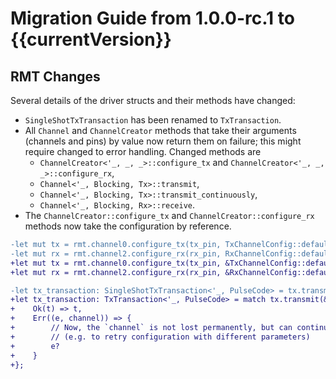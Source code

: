 # Migration Guide from 1.0.0-rc.1 to {{currentVersion}}

## RMT Changes

Several details of the driver structs and their methods have changed:

- `SingleShotTxTransaction` has been renamed to `TxTransaction`.
- All `Channel` and `ChannelCreator` methods that take their arguments (channels and pins) by value now return them on failure; this might require changed to error handling. Changed methods are
    - `ChannelCreator<'_, _, _>::configure_tx` and `ChannelCreator<'_, _, _>::configure_rx`,
    - `Channel<'_, Blocking, Tx>::transmit`,
    - `Channel<'_, Blocking, Tx>::transmit_continuously`,
    - `Channel<'_, Blocking, Rx>::receive`.
- The `ChannelCreator::configure_tx` and `ChannelCreator::configure_rx` methods now take the configuration by reference.

```diff
-let mut tx = rmt.channel0.configure_tx(tx_pin, TxChannelConfig::default());
-let mut rx = rmt.channel2.configure_rx(rx_pin, RxChannelConfig::default());
+let mut tx = rmt.channel0.configure_tx(tx_pin, &TxChannelConfig::default());
+let mut rx = rmt.channel2.configure_rx(rx_pin, &RxChannelConfig::default());

-let tx_transaction: SingleShotTxTransaction<'_, PulseCode> = tx.transmit(&data)?;
+let tx_transaction: TxTransaction<'_, PulseCode> = match tx.transmit(&data) {
+    Ok(t) => t,
+    Err((e, channel)) => {
+        // Now, the `channel` is not lost permanently, but can continue to be used
+        // (e.g. to retry configuration with different parameters)
+        e?
+    }
+};
```

